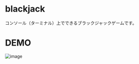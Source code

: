 # blackjack

コンソール（ターミナル）上でできるブラックジャックゲームです。

# DEMO

![image](https://user-images.githubusercontent.com/88647501/173173900-3edb4cd6-77d9-4a02-8687-1d71c4912f69.png)

